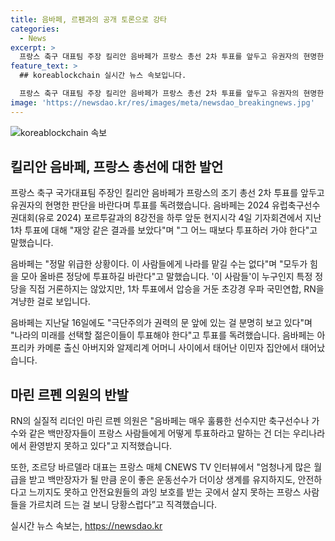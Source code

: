 ```yaml
---
title: 음바페, 르펜과의 공개 토론으로 강타
categories:
  - News
excerpt: >
  프랑스 축구 대표팀 주장 킬리안 음바페가 프랑스 총선 2차 투표를 앞두고 유권자의 현명한 판단을 바란다며 투표를 독려했습니다. 지난 1차 투표 결과를 비난하고, 정말 위급한 상황이라며 올바른 선택을 촉구했습니다. 또한 특정 정당을 직접 언급하지는 않았지만, 우파 국민연합, RN을 겨냥한 것으로 보이는 발언을 했습니다. 이와 관련, RN의 리더는 음바페의 발언에 반박했으며, 음바페의 발언에 대한 논란이 이어졌습니다.
feature_text: >
  ## koreablockchain 실시간 뉴스 속보입니다.

  프랑스 축구 대표팀 주장 킬리안 음바페가 프랑스 총선 2차 투표를 앞두고 유권자의 현명한 판단을 바란다며 투표를 독려했습니다. 지난 1차 투표 결과를 비난하고, 정말 위급한 상황이라며 올바른 선택을 촉구했습니다. 또한 특정 정당을 직접 언급하지는 않았지만, 우파 국민연합, RN을 겨냥한 것으로 보이는 발언을 했습니다. 이와 관련, RN의 리더는 음바페의 발언에 반박했으며, 음바페의 발언에 대한 논란이 이어졌습니다.
image: 'https://newsdao.kr/res/images/meta/newsdao_breakingnews.jpg'
---
```


<p><img src="https://newsdao.kr/res/images/meta/newsdao_breakingnews.jpg" alt="koreablockchain 속보" /></p>

<h2 data-ke-size="size26">킬리안 음바페, 프랑스 총선에 대한 발언</h2>

<p data-ke-size="size16">프랑스 축구 국가대표팀 주장인 킬리안 음바페가 프랑스의 조기 총선 2차 투표를 앞두고 유권자의 현명한 판단을  바란다며 투표를 독려했습니다. 음바페는 2024 유럽축구선수권대회(유로 2024) 포르투갈과의 8강전을 하루 앞둔 현지시각 4일 기자회견에서 지난 1차 투표에 대해 "재앙 같은 결과를 보았다"며 "그 어느 때보다 투표하러 가야 한다"고 말했습니다.</p>

<p data-ke-size="size16">음바페는 "정말 위급한 상황이다. 이 사람들에게 나라를 맡길 수는 없다"며 "모두가 힘을 모아 올바른 정당에 투표하길 바란다"고 말했습니다. '이 사람들'이 누구인지 특정 정당을 직접 거론하지는 않았지만, 1차 투표에서 압승을 거둔 초강경 우파 국민연합, RN을 겨냥한 걸로 보입니다.</p>

<p data-ke-size="size16">음바페는 지난달 16일에도 "극단주의가 권력의 문 앞에 있는 걸 분명히 보고 있다"며 "나라의 미래를 선택할 젊은이들이 투표해야 한다"고 투표를 독려했습니다. 음바페는 아프리카 카메룬 출신 아버지와 알제리계 어머니 사이에서 태어난 이민자 집안에서 태어났습니다.</p>

<h2 data-ke-size="size26">마린 르펜 의원의 반발</h2>

<p data-ke-size="size16">RN의 실질적 리더인 마린 르펜 의원은 "음바페는 매우 훌륭한 선수지만 축구선수나 가수와 같은 백만장자들이 프랑스 사람들에게 어떻게 투표하라고 말하는 건 더는 우리나라에서 환영받지 못하고 있다"고 지적했습니다.</p>

<p data-ke-size="size16">또한, 조르당 바르델라 대표는 프랑스 매체 CNEWS TV 인터뷰에서 "엄청나게 많은 월급을 받고 백만장자가 될 만큼 운이 좋은 운동선수가 더이상 생계를 유지하지도, 안전하다고 느끼지도 못하고 안전요원들의 과잉 보호를 받는 곳에서 살지 못하는 프랑스 사람들을 가르치려 드는 걸 보니 당황스럽다”고 직격했습니다.</p>
실시간 뉴스 속보는, <a href="https://newsdao.kr" rel="dofollow">https://newsdao.kr</a>


